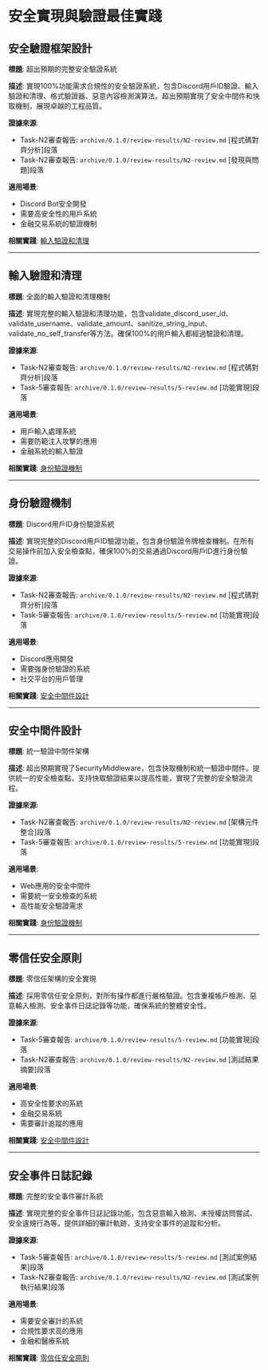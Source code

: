 # 安全實現與驗證最佳實踐

## 安全驗證框架設計

**標題**: 超出預期的完整安全驗證系統

**描述**:
實現100%功能需求合規性的安全驗證系統，包含Discord用戶ID驗證、輸入驗證和清理、格式驗證器、惡意內容檢測演算法。超出預期實現了安全中間件和快取機制，展現卓越的工程品質。

**證據來源**:
- Task-N2審查報告: `archive/0.1.0/review-results/N2-review.md` [程式碼對齊分析]段落
- Task-N2審查報告: `archive/0.1.0/review-results/N2-review.md` [發現與問題]段落

**適用場景**:
- Discord Bot安全開發
- 需要高安全性的用戶系統
- 金融交易系統的驗證機制

**相關實踐**: [輸入驗證和清理](#輸入驗證和清理)

---

## 輸入驗證和清理

**標題**: 全面的輸入驗證和清理機制

**描述**:
實現完整的輸入驗證和清理功能，包含validate_discord_user_id、validate_username、validate_amount、sanitize_string_input、validate_no_self_transfer等方法。確保100%的用戶輸入都經過驗證和清理。

**證據來源**:
- Task-N2審查報告: `archive/0.1.0/review-results/N2-review.md` [程式碼對齊分析]段落
- Task-5審查報告: `archive/0.1.0/review-results/5-review.md` [功能實現]段落

**適用場景**:
- 用戶輸入處理系統
- 需要防範注入攻擊的應用
- 金融系統的輸入驗證

**相關實踐**: [身份驗證機制](#身份驗證機制)

---

## 身份驗證機制

**標題**: Discord用戶ID身份驗證系統

**描述**:
實現完整的Discord用戶ID驗證功能，包含身份驗證令牌檢查機制。在所有交易操作前加入安全檢查點，確保100%的交易通過Discord用戶ID進行身份驗證。

**證據來源**:
- Task-N2審查報告: `archive/0.1.0/review-results/N2-review.md` [程式碼對齊分析]段落
- Task-5審查報告: `archive/0.1.0/review-results/5-review.md` [功能實現]段落

**適用場景**:
- Discord應用開發
- 需要強身份驗證的系統
- 社交平台的用戶管理

**相關實踐**: [安全中間件設計](#安全中間件設計)

---

## 安全中間件設計

**標題**: 統一驗證中間件架構

**描述**:
超出預期實現了SecurityMiddleware，包含快取機制和統一驗證中間件。提供統一的安全檢查點，支持快取驗證結果以提高性能，實現了完整的安全驗證流程。

**證據來源**:
- Task-N2審查報告: `archive/0.1.0/review-results/N2-review.md` [架構元件整合]段落
- Task-5審查報告: `archive/0.1.0/review-results/5-review.md` [功能實現]段落

**適用場景**:
- Web應用的安全中間件
- 需要統一安全檢查的系統
- 高性能安全驗證需求

**相關實踐**: [身份驗證機制](#身份驗證機制)

---

## 零信任安全原則

**標題**: 零信任架構的安全實現

**描述**:
採用零信任安全原則，對所有操作都進行嚴格驗證。包含重複帳戶檢測、惡意輸入檢測、安全事件日誌記錄等功能，確保系統的整體安全性。

**證據來源**:
- Task-5審查報告: `archive/0.1.0/review-results/5-review.md` [功能實現]段落
- Task-N2審查報告: `archive/0.1.0/review-results/N2-review.md` [測試結果摘要]段落

**適用場景**:
- 高安全性要求的系統
- 金融交易系統
- 需要審計追蹤的應用

**相關實踐**: [安全中間件設計](#安全中間件設計)

---

## 安全事件日誌記錄

**標題**: 完整的安全事件審計系統

**描述**:
實現完整的安全事件日誌記錄功能，包含惡意輸入檢測、未授權訪問嘗試、安全違規行為等。提供詳細的審計軌跡，支持安全事件的追蹤和分析。

**證據來源**:
- Task-5審查報告: `archive/0.1.0/review-results/5-review.md` [測試案例結果]段落
- Task-N2審查報告: `archive/0.1.0/review-results/N2-review.md` [測試案例執行結果]段落

**適用場景**:
- 需要安全審計的系統
- 合規性要求高的應用
- 金融和醫療系統

**相關實踐**: [零信任安全原則](#零信任安全原則)
